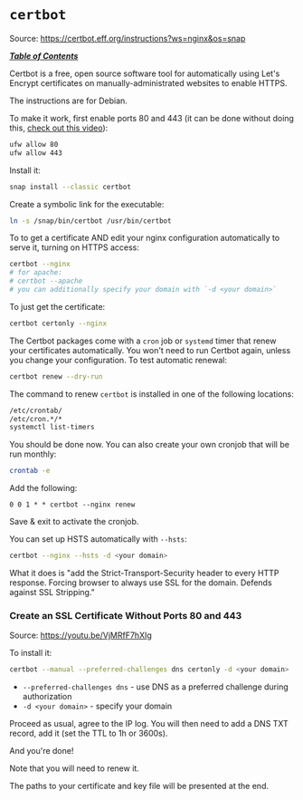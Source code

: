 # `certbot`

Source: https://certbot.eff.org/instructions?ws=nginx&os=snap

[***Table of Contents***](/README.md)

Certbot is a free, open source software tool for automatically using Let's
Encrypt certificates on manually-administrated websites to enable HTTPS.

The instructions are for Debian.

To make it work, first enable ports 80 and 443 (it can be done without doing
this, [check out this video](https://youtu.be/VjMRfF7hXIg)):

```bash
ufw allow 80
ufw allow 443
```

Install it:

```bash
snap install --classic certbot
```

Create a symbolic link for the executable:

```bash
ln -s /snap/bin/certbot /usr/bin/certbot
```

To to get a certificate AND edit your nginx configuration automatically to
serve it, turning on HTTPS access:

```bash
certbot --nginx
# for apache:
# certbot --apache
# you can additionally specify your domain with `-d <your domain>`
```

To just get the certificate:

```bash
certbot certonly --nginx
```

The Certbot packages come with a `cron` job or `systemd` timer that renew your
certificates automatically. You won't need to run Certbot again, unless you
change your configuration. To test automatic renewal:

```bash
certbot renew --dry-run
```

The command to renew `certbot` is installed in one of the following locations:

```bash
/etc/crontab/
/etc/cron.*/*
systemctl list-timers
```

You should be done now. You can also create your own cronjob that will be run
monthly:

```bash
crontab -e
```

Add the following:

```
0 0 1 * * certbot --nginx renew
```

Save & exit to activate the cronjob.

You can set up HSTS automatically with `--hsts`:

```bash
certbot --nginx --hsts -d <your domain>
```

What it does is "add the Strict-Transport-Security header to every HTTP
response. Forcing browser to always use SSL for the domain. Defends against SSL
Stripping."

###  Create an SSL Certificate Without Ports 80 and 443

Source: https://youtu.be/VjMRfF7hXIg

To install it:

```bash
certbot --manual --preferred-challenges dns certonly -d <your domain>
```

- `--preferred-challenges dns` - use DNS as a preferred challenge during
authorization
- `-d <your domain>` - specify your domain

Proceed as usual, agree to the IP log. You will then need to add a DNS TXT
record, add it (set the TTL to 1h or 3600s).

And you're done!

Note that you will need to renew it.

The paths to your certificate and key file will be presented at the end.
